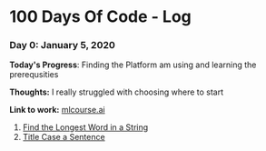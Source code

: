 # 100 Days Of Code - Log

### Day 0: January 5, 2020

**Today's Progress**: Finding the Platform am using and learning the prerequsities

**Thoughts:** I really struggled with choosing where to start

**Link to work:** [mlcourse.ai](http://www.mlcourse.ai)
1. [Find the Longest Word in a String](https://www.freecodecamp.com/challenges/find-the-longest-word-in-a-string)
2. [Title Case a Sentence](https://www.freecodecamp.com/challenges/title-case-a-sentence)
